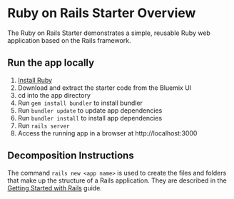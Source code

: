 # Ruby on Rails Starter Overview

The Ruby on Rails Starter demonstrates a simple, reusable Ruby web application based on the Rails framework.

## Run the app locally

1. [Install Ruby][]
2. Download and extract the starter code from the Bluemix UI
3. cd into the app directory
4. Run `gem install bundler` to install bundler
4. Run `bundler update` to update app dependencies
5. Run `bundler install` to install app dependencies
6. Run `rails server`
7. Access the running app in a browser at http://localhost:3000

## Decomposition Instructions

The command `rails new <app name>` is used to create the files and folders that make up the structure of a Rails application. They are described in the [Getting Started with Rails][] guide.

[Install Ruby]: https://www.ruby-lang.org/en/documentation/installation
[Getting Started with Rails]: http://guides.rubyonrails.org/v3.2.8/getting_started.html#creating-the-blog-application

